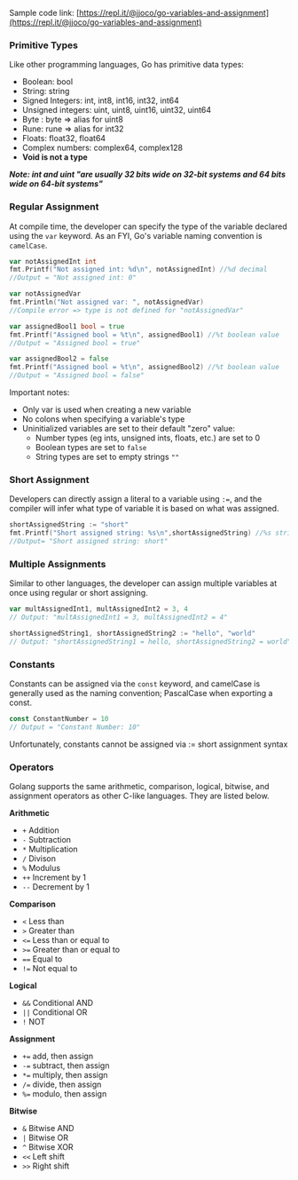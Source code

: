 Sample code link: [https://repl.it/@jjoco/go-variables-and-assignment](https://repl.it/@jjoco/go-variables-and-assignment)

### Primitive Types
Like other programming languages, Go has primitive data types:

- Boolean: bool
- String: string
- Signed Integers: int, int8, int16, int32, int64
- Unsigned integers: uint, uint8, uint16, uint32, uint64
- Byte : byte => alias for uint8
- Rune: rune => alias for int32
- Floats: float32, float64
- Complex numbers: complex64, complex128
- **Void is not a type**

***Note: int and uint "are usually 32 bits wide on 32-bit systems and 64 bits wide on 64-bit systems"***

### Regular Assignment

At compile time, the developer can specify the type of the variable declared using the `var` keyword. As an FYI, Go's variable naming convention is `camelCase`.

```go
var notAssignedInt int
fmt.Printf("Not assigned int: %d\n", notAssignedInt) //%d decimal
//Output = "Not assigned int: 0"

var notAssignedVar
fmt.Println("Not assigned var: ", notAssignedVar)
//Compile error => type is not defined for "notAssignedVar"

var assignedBool1 bool = true
fmt.Printf("Assigned bool = %t\n", assignedBool1) //%t boolean value
//Output = "Assigned bool = true"

var assignedBool2 = false
fmt.Printf("Assigned bool = %t\n", assignedBool2) //%t boolean value
//Output = "Assigned bool = false"
```
Important notes:

  - Only var is used when creating a new variable
  - No colons when specifying a variable's type
  - Uninitialized variables are set to their default "zero" value:
    - Number types (eg ints, unsigned ints, floats, etc.) are set to 0
    - Boolean types are set to `false`
    - String types are set to empty strings `""`

### Short Assignment

Developers can directly assign a literal to a variable using `:=`, and the compiler will infer what type of variable it is based on what was assigned. 
```go
shortAssignedString := "short"
fmt.Printf("Short assigned string: %s\n",shortAssignedString) //%s string
//Output= "Short assigned string: short"
```

### Multiple Assignments

Similar to other languages, the developer can assign multiple variables at once using regular or short assigning.
```go
var multAssignedInt1, multAssignedInt2 = 3, 4
// Output: "multAssignedInt1 = 3, multAssignedInt2 = 4"

shortAssignedString1, shortAssignedString2 := "hello", "world"
// Output: "shortAssignedString1 = hello, shortAssignedString2 = world"
```
### Constants
Constants can be assigned via the `const` keyword, and camelCase is generally used as the naming convention; PascalCase when exporting a const.
```go
const ConstantNumber = 10
// Output = "Constant Number: 10"
```
Unfortunately, constants cannot be assigned via := short assignment syntax

### Operators

Golang supports the same arithmetic, comparison, logical, bitwise, and assignment operators as other C-like languages. They are listed below.

 **Arithmetic**

- `+` Addition
- `-` Subtraction
- `*` Multiplication
- `/` Divison
- `%` Modulus
- `++` Increment by 1
- `--` Decrement by 1

 **Comparison**

- `<` Less than
- `>` Greater than
- `<=` Less than or equal to
- `>=` Greater than or equal to
- `==` Equal to
- `!=` Not equal to

 **Logical**

- `&&` Conditional AND
- `||` Conditional OR
- `!` NOT

 **Assignment**

- `+=` add, then assign
- `-=` subtract, then assign
- `*=` multiply, then assign
- `/=` divide, then assign
- `%=` modulo, then assign

**Bitwise**

- `&` Bitwise AND
- `|` Bitwise OR
- `^` Bitwise XOR
- `<<` Left shift
- `>>` Right shift